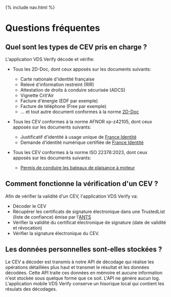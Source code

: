 {% include nav.html %}

# Questions fréquentes

## Quel sont les types de CEV pris en charge ?

L'application VDS Verify décode et vérifie:

- Tous les 2D-Doc, dont ceux apposés sur les documents suivants:

  - Carte nationale d'identité française
  - Relevé d'information restreint (RIR)
  - Attestation de droits à conduire sécurisée (ADCS)
  - Vignette Crit'Air
  - Facture d'énergie (EDF par exemple)
  - Facture de téléphone (Free par exemple)
  - ... et tout autre document conformes à la norme [2D-Doc](https://ants.gouv.fr/nos-missions/les-solutions-numeriques/2d-doc)

- Tous les CEV conformes à la norme AFNOR xp-z42105, dont ceux apposés sur les documents suivants:

  - Justificatif d'identité à usage unique de [France Identité](https://france-identite.gouv.fr/justificatif/)
  - Demande d'identité numérique certifiée de [France Identité](https://france-identite.gouv.fr/identite-numerique-certifiee/)

- Tous les CEV conformes à la norme ISO 22376:2023, dont ceux apposés sur les documents suivants:

  - [Permis de conduire les bateaux de plaisance à moteur](https://www.mer.gouv.fr/le-permis-plaisance-permis-de-conduire-les-bateaux-de-plaisance-moteur#summary-target-0)

## Comment fonctionne la vérification d'un CEV ?

Afin de vérifier la validité d'un CEV, l'application VDS Verify va:

- Décoder le CEV
- Récupérer les certificats de signature électronique dans une TrustedList (liste de confiance) émise par l'[ANTS](https://ants.gouv.fr/)
- Vérifier la validité du certificat électronique de signature (date de validité et révocation)
- Vérifier la signature électronique du CEV.

## Les données personnelles sont-elles stockées ?

Le CEV a décoder est transmis à notre API de décodage qui réalise les opérations détaillées plus haut et transmet le résultat et les données décodées. Cette API traite ces données en mémoire et aucune information n'est stockée sous quelque forme que ce soit. L'API ne génère aucun log. L'application mobile VDS Verify conserve un hisorique local qui contient les résulats des décodages.
